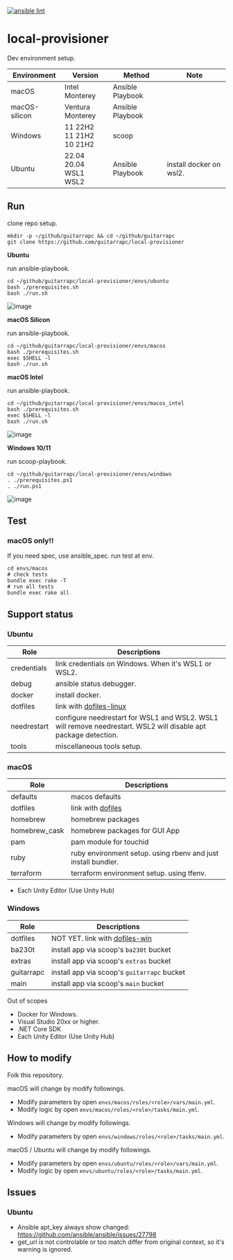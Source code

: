 [![ansible lint](https://github.com/guitarrapc/local-provisioner/actions/workflows/ansible-lint.yaml/badge.svg)](https://github.com/guitarrapc/local-provisioner/actions/workflows/ansible-lint.yaml)

# local-provisioner

Dev environment setup.

Environment | Version | Method | Note
---- | ---- | ---- | ----
macOS | Intel Monterey | Ansible Playbook |
macOS-silicon | Ventura<br/>Monterey | Ansible Playbook |
Windows | 11 22H2<br/>11 21H2<br/>10 21H2 | scoop |
Ubuntu | 22.04<br/>20.04<br/>WSL1<br/>WSL2 | Ansible Playbook | install docker on wsl2.

## Run

clone repo setup.

```shell
mkdir -p ~/github/guitarrapc && cd ~/github/guitarrapc
git clone https://github.com/guitarrapc/local-provisioner
```

**Ubuntu**

run ansible-playbook.

```shell
cd ~/github/guitarrapc/local-provisioner/envs/ubuntu
bash ./prerequisites.sh
bash ./run.sh
```

![image](https://user-images.githubusercontent.com/3856350/67872931-0465bd80-fb76-11e9-8700-bdc0e861f556.png)

**macOS Silicon**

run ansible-playbook.

```shell
cd ~/github/guitarrapc/local-provisioner/envs/macos
bash ./prerequisites.sh
exec $SHELL -l
bash ./run.sh
```

**macOS Intel**

run ansible-playbook.

```shell
cd ~/github/guitarrapc/local-provisioner/envs/macos_intel
bash ./prerequisites.sh
exec $SHELL -l
bash ./run.sh
```

![image](https://user-images.githubusercontent.com/3856350/67872838-dda78700-fb75-11e9-9073-a4cc0f37e6d1.png)

**Windows 10/11**

run scoop-playbook.

```shell
cd ~/github/guitarrapc/local-provisioner/envs/windows
. ./prerequisites.ps1
. ./run.ps1
```

![image](https://user-images.githubusercontent.com/3856350/67872580-84d7ee80-fb75-11e9-8c1c-e7d25fc94892.png)

## Test

### macOS only!!

If you need spec, use ansible_spec.
run test at env.

```shell
cd envs/macos
# check tests
bundle exec rake -T
# run all tests
bundle exec rake all
```

## Support status

### Ubuntu

Role | Descriptions
---- | ----
credentials | link credentials on Windows. When it's WSL1 or WSL2.
debug | ansible status debugger.
docker | install docker.
dotfiles | link with [dofiles-linux](https://github.com/guitarrapc/dotfiles-linux)
needrestart | configure needrestart for WSL1 and WSL2. WSL1 will remove needrestart. WSL2 will disable apt package detection.
tools | miscellaneous tools setup.

### macOS

Role | Descriptions
---- | ----
defaults | macos defaults
dotfiles | link with [dofiles](https://github.com/guitarrapc/dotfiles)
homebrew | homebrew packages
homebrew_cask | homebrew packages for GUI App
pam | pam module for touchid
ruby | ruby environment setup. using rbenv and just install bundler.
terraform | terraform environment setup. using tfenv.

* Each Unity Editor (Use Unity Hub)

### Windows

Role | Descriptions
---- | ----
dotfiles | NOT YET. link with [dofiles-win](https://github.com/guitarrapc/dotfiles-win)
ba230t | install app via scoop's `ba230t` bucket
extras | install app via scoop's `extras` bucket
guitarrapc | install app via scoop's `guitarrapc` bucket
main | install app via scoop's `main` bucket

Out of scopes

* Docker for Windows.
* Visual Studio 20xx or higher.
* .NET Core SDK
* Each Unity Editor (Use Unity Hub)

## How to modify

Folk this repository.

macOS will change by modify followings.

* Modify parameters by open `envs/macos/roles/<role>/vars/main.yml`.
* Modify logic by open `envs/macos/roles/<role>/tasks/main.yml`.

Windows will change by modify followings.

* Modify parameters by open `envs/windows/roles/<role>/tasks/main.yml`.

macOS / Ubuntu will change by modify followings.

* Modify parameters by open `envs/ubuntu/roles/<role>/vars/main.yml`.
* Modify logic by open `envs/ubuntu/roles/<role>/tasks/main.yml`.

## Issues

### Ubuntu

* Ansible apt_key always show changed: https://github.com/ansible/ansible/issues/27798
* get_url is not controlable or too match differ from original context, so it's warning is ignored.

